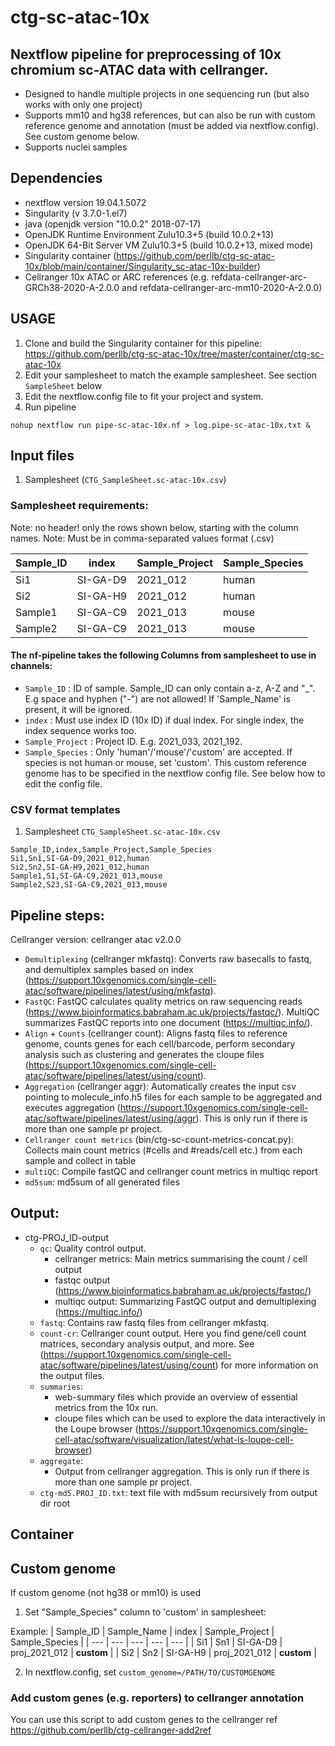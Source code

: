 # ctg-sc-atac-10x 
## Nextflow pipeline for preprocessing of 10x chromium sc-ATAC data with cellranger. 

- Designed to handle multiple projects in one sequencing run (but also works with only one project)
- Supports mm10 and hg38 references, but can also be run with custom reference genome and annotation (must be added via nextflow.config). See custom genome below.
- Supports nuclei samples

## Dependencies
- nextflow version 19.04.1.5072
- Singularity (v 3.7.0-1.el7)
- java (openjdk version "10.0.2" 2018-07-17)
- OpenJDK Runtime Environment Zulu10.3+5 (build 10.0.2+13)
- OpenJDK 64-Bit Server VM Zulu10.3+5 (build 10.0.2+13, mixed mode)
- Singularity container (https://github.com/perllb/ctg-sc-atac-10x/blob/main/container/Singularity_sc-atac-10x-builder)
- Cellranger 10x ATAC or ARC references (e.g. refdata-cellranger-arc-GRCh38-2020-A-2.0.0 and refdata-cellranger-arc-mm10-2020-A-2.0.0)

## USAGE

1. Clone and build the Singularity container for this pipeline: https://github.com/perllb/ctg-sc-atac-10x/tree/master/container/ctg-sc-atac-10x
2. Edit your samplesheet to match the example samplesheet. See section `SampleSheet` below
3. Edit the nextflow.config file to fit your project and system. 
4. Run pipeline 
```
nohup nextflow run pipe-sc-atac-10x.nf > log.pipe-sc-atac-10x.txt &
```

## Input files

1. Samplesheet (`CTG_SampleSheet.sc-atac-10x.csv`)

### Samplesheet requirements:

Note: no header! only the rows shown below, starting with the column names.
Note: Must be in comma-separated values format (.csv)

 | Sample_ID | index | Sample_Project | Sample_Species | 
 | --- | --- | --- | --- | 
 | Si1 | SI-GA-D9 | 2021_012 | human | 
 | Si2 | SI-GA-H9 | 2021_012 | human | 
 | Sample1 | SI-GA-C9 | 2021_013 | mouse | 
 | Sample2 | SI-GA-C9 | 2021_013 | mouse |

#### The nf-pipeline takes the following Columns from samplesheet to use in channels:
- `Sample_ID` : ID of sample. Sample_ID can only contain a-z, A-Z and "_".  E.g space and hyphen ("-") are not allowed! If 'Sample_Name' is present, it will be ignored. 
- `index` : Must use index ID (10x ID) if dual index. For single index, the index sequence works too.
- `Sample_Project` : Project ID. E.g. 2021_033, 2021_192.
- `Sample_Species` : Only 'human'/'mouse'/'custom' are accepted. If species is not human or mouse, set 'custom'. This custom reference genome has to be specified in the nextflow config file. See below how to edit the config file.

### CSV format templates

1. Samplesheet `CTG_SampleSheet.sc-atac-10x.csv`
```
Sample_ID,index,Sample_Project,Sample_Species 
Si1,Sn1,SI-GA-D9,2021_012,human 
Si2,Sn2,SI-GA-H9,2021_012,human 
Sample1,S1,SI-GA-C9,2021_013,mouse 
Sample2,S23,SI-GA-C9,2021_013,mouse
``` 

## Pipeline steps:

Cellranger version: cellranger atac v2.0.0 

* `Demultiplexing` (cellranger mkfastq): Converts raw basecalls to fastq, and demultiplex samples based on index (https://support.10xgenomics.com/single-cell-atac/software/pipelines/latest/using/mkfastq).
* `FastQC`: FastQC calculates quality metrics on raw sequencing reads (https://www.bioinformatics.babraham.ac.uk/projects/fastqc/). MultiQC summarizes FastQC reports into one document (https://multiqc.info/).
* `Align` + `Counts` (cellranger count): Aligns fastq files to reference genome, counts genes for each cell/barcode, perform secondary analysis such as clustering and generates the cloupe files (https://support.10xgenomics.com/single-cell-atac/software/pipelines/latest/using/count).
* `Aggregation` (cellranger aggr): Automatically creates the input csv pointing to molecule_info.h5 files for each sample to be aggregated and executes aggregation (https://support.10xgenomics.com/single-cell-atac/software/pipelines/latest/using/aggr). This is only run if there is more than one sample pr project.
* `Cellranger count metrics` (bin/ctg-sc-count-metrics-concat.py): Collects main count metrics (#cells and #reads/cell etc.) from each sample and collect in table
* `multiQC`: Compile fastQC and cellranger count metrics in multiqc report
* `md5sum`: md5sum of all generated files


## Output:
* ctg-PROJ_ID-output
    * `qc`: Quality control output. 
        * cellranger metrics: Main metrics summarising the count / cell output 
        * fastqc output (https://www.bioinformatics.babraham.ac.uk/projects/fastqc/)
        * multiqc output: Summarizing FastQC output and demultiplexing (https://multiqc.info/)
    * `fastq`: Contains raw fastq files from cellranger mkfastq.
    * `count-cr`: Cellranger count output. Here you find gene/cell count matrices, secondary analysis output, and more. See (https://support.10xgenomics.com/single-cell-atac/software/pipelines/latest/using/count) for more information on the output files.
    * `summaries`: 
        * web-summary files which provide an overview of essential metrics from the 10x run. 
        * cloupe files which can be used to explore the data interactively in the Loupe browser (https://support.10xgenomics.com/single-cell-atac/software/visualization/latest/what-is-loupe-cell-browser)  
    * `aggregate`:
        * Output from cellranger aggregation. This is only run if there is more than one sample pr project.
    * `ctg-md5.PROJ_ID.txt`: text file with md5sum recursively from output dir root    





## Container


## Custom genome 

If custom genome (not hg38 or mm10) is used

1. Set "Sample_Species" column to 'custom' in samplesheet:

Example:
 | Sample_ID | Sample_Name | index | Sample_Project | Sample_Species | 
 | --- | --- | --- | --- | --- | 
 | Si1 | Sn1 | SI-GA-D9 | proj_2021_012 | **custom** | 
 | Si2 | Sn2 | SI-GA-H9 | proj_2021_012 | **custom** | 
 
 2. In nextflow.config, set 
 `custom_genome=/PATH/TO/CUSTOMGENOME`
 
### Add custom genes (e.g. reporters) to cellranger annotation

You can use this script to add custom genes to the cellranger ref
https://github.com/perllb/ctg-cellranger-add2ref
